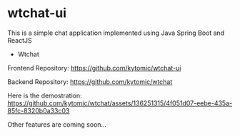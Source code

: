 # wtchat-ui

This is a simple chat application implemented using Java Spring Boot and ReactJS
- Wtchat

Frontend Repository: https://github.com/kytomic/wtchat-ui 

Backend Repository: https://github.com/kytomic/wtchat

Here is the demostration:
https://github.com/kytomic/wtchat/assets/136251315/4f051d07-eebe-435a-85fc-8320b0a33c03

Other features are coming soon...
